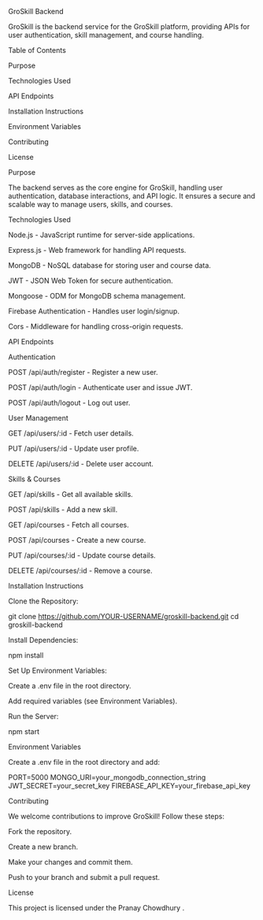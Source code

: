GroSkill Backend

GroSkill is the backend service for the GroSkill platform, providing APIs for user authentication, skill management, and course handling.

Table of Contents

Purpose

Technologies Used

API Endpoints

Installation Instructions

Environment Variables

Contributing

License

Purpose

The backend serves as the core engine for GroSkill, handling user authentication, database interactions, and API logic. It ensures a secure and scalable way to manage users, skills, and courses.

Technologies Used

Node.js - JavaScript runtime for server-side applications.

Express.js - Web framework for handling API requests.

MongoDB - NoSQL database for storing user and course data.

JWT - JSON Web Token for secure authentication.

Mongoose - ODM for MongoDB schema management.

Firebase Authentication - Handles user login/signup.

Cors - Middleware for handling cross-origin requests.

API Endpoints

Authentication

POST /api/auth/register - Register a new user.

POST /api/auth/login - Authenticate user and issue JWT.

POST /api/auth/logout - Log out user.

User Management

GET /api/users/:id - Fetch user details.

PUT /api/users/:id - Update user profile.

DELETE /api/users/:id - Delete user account.

Skills & Courses

GET /api/skills - Get all available skills.

POST /api/skills - Add a new skill.

GET /api/courses - Fetch all courses.

POST /api/courses - Create a new course.

PUT /api/courses/:id - Update course details.

DELETE /api/courses/:id - Remove a course.

Installation Instructions

Clone the Repository:

git clone https://github.com/YOUR-USERNAME/groskill-backend.git
cd groskill-backend

Install Dependencies:

npm install

Set Up Environment Variables:

Create a .env file in the root directory.

Add required variables (see Environment Variables).

Run the Server:

npm start

Environment Variables

Create a .env file in the root directory and add:

PORT=5000
MONGO_URI=your_mongodb_connection_string
JWT_SECRET=your_secret_key
FIREBASE_API_KEY=your_firebase_api_key

Contributing

We welcome contributions to improve GroSkill! Follow these steps:

Fork the repository.

Create a new branch.

Make your changes and commit them.

Push to your branch and submit a pull request.

License

This project is licensed under the Pranay Chowdhury .
